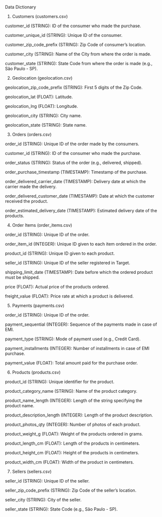 Data Dictionary


1. Customers (customers.csv)

customer_id (STRING): ID of the consumer who made the purchase.

customer_unique_id (STRING): Unique ID of the consumer.

customer_zip_code_prefix (STRING): Zip Code of consumer’s location.

customer_city (STRING): Name of the City from where the order is made.

customer_state (STRING): State Code from where the order is made (e.g., São Paulo - SP).



2. Geolocation (geolocation.csv)

geolocation_zip_code_prefix (STRING): First 5 digits of the Zip Code.

geolocation_lat (FLOAT): Latitude.

geolocation_lng (FLOAT): Longitude.

geolocation_city (STRING): City name.

geolocation_state (STRING): State name.



3. Orders (orders.csv)

order_id (STRING): Unique ID of the order made by the consumers.

customer_id (STRING): ID of the consumer who made the purchase.

order_status (STRING): Status of the order (e.g., delivered, shipped).

order_purchase_timestamp (TIMESTAMP): Timestamp of the purchase.

order_delivered_carrier_date (TIMESTAMP): Delivery date at which the carrier made the delivery.

order_delivered_customer_date (TIMESTAMP): Date at which the customer received the product.

order_estimated_delivery_date (TIMESTAMP): Estimated delivery date of the products.



4. Order Items (order_items.csv)

order_id (STRING): Unique ID of the order.

order_item_id (INTEGER): Unique ID given to each item ordered in the order.

product_id (STRING): Unique ID given to each product.

seller_id (STRING): Unique ID of the seller registered in Target.

shipping_limit_date (TIMESTAMP): Date before which the ordered product must be shipped.

price (FLOAT): Actual price of the products ordered.

freight_value (FLOAT): Price rate at which a product is delivered.



5. Payments (payments.csv)

order_id (STRING): Unique ID of the order.

payment_sequential (INTEGER): Sequence of the payments made in case of EMI.

payment_type (STRING): Mode of payment used (e.g., Credit Card).

payment_installments (INTEGER): Number of installments in case of EMI purchase.

payment_value (FLOAT): Total amount paid for the purchase order.



6. Products (products.csv)

product_id (STRING): Unique identifier for the product.

product_category_name (STRING): Name of the product category.

product_name_length (INTEGER): Length of the string specifying the product name.

product_description_length (INTEGER): Length of the product description.

product_photos_qty (INTEGER): Number of photos of each product.

product_weight_g (FLOAT): Weight of the products ordered in grams.

product_length_cm (FLOAT): Length of the products in centimeters.

product_height_cm (FLOAT): Height of the products in centimeters.

product_width_cm (FLOAT): Width of the product in centimeters.



7. Sellers (sellers.csv)

seller_id (STRING): Unique ID of the seller.

seller_zip_code_prefix (STRING): Zip Code of the seller’s location.

seller_city (STRING): City of the seller.

seller_state (STRING): State Code (e.g., São Paulo - SP).

